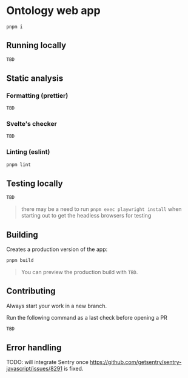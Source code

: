 # Ontology web app

`pnpm i`

## Running locally

```bash
TBD
```

## Static analysis

### Formatting (prettier)

```bash
TBD
```

### Svelte's checker

```bash
TBD
```

### Linting (eslint)

```bash
pnpm lint
```

## Testing locally

```bash
TBD
```

> there may be a need to run `pnpm exec playwright install` when starting out to get the headless browsers for testing

## Building

Creates a production version of the app:

```bash
pnpm build
```

> You can preview the production build with `TBD`.

## Contributing

Always start your work in a new branch.

Run the following command as a last check before opening a PR

```bash
TBD
```

## Error handling

TODO: will integrate Sentry once https://github.com/getsentry/sentry-javascript/issues/8291 is fixed.
